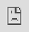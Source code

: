 Title: Simple django deployment part two: local setup
Description: How to make sure Django is working before you deploy it
Slug: simple-django-deployment-2
Date: 2020-04-26 14:00
Category: Django

We've got our server set up and ready to host our Django app, now let's focus on preparing our app for deployment.
The goal of this section is to set up and test as much of the stuff that we'll be using in production.
That way, we can debug issues on our computer, instead of on the server.

For this guide I'm going to be creating a Django app from scratch.
I recommend you follow along and set up your project like I do, rather than trying to deploy an existing Django project.
You can try deploy your existing app after you've finished the guide. Remember: new skills on easy terrain.

In this section we'll cover:

- Setting up our Python environment
- Creating a basic Django app
- SQLite limitations
- Preparing Django for production
- Serving static files in production
- Preparing our WSGI server
- Windows line endings

### Setting up our Python environment

I assume you've got Python 3 already installed on your computer. If you don't [install it now](https://realpython.com/installing-python/#windows).

We're going to be installing some Python packages for our app and we also will want to install the same packages on our server.
To keep things consistent, we're going to use a "virtual environment" (virtualenv) for this project.
In general it's good practice to always use a virtualenv, for these reasons:

- It helps maintain consistency between our local project and the deployed project
- It helps you keep track of what packages you need to run the project
- It helps minimise the number of packages that we need to install when we deploy
- It keeps other apps on the same computer from overwriting our packages with different versions

Here's how to start our project with a virtualenv.

<div class="loom-embed"><iframe src="https://www.loom.com/embed/5f825c2235634ca6a733d7237894db16" frameborder="0" webkitallowfullscreen mozallowfullscreen allowfullscreen style="position: absolute; top: 0; left: 0; width: 100%; height: 100%;"></iframe></div>

### Creating a basic Django app

Now that we've got Django installed let's create our Django project. This guide covers some of the same ground as the [Django tutorial](https://docs.djangoproject.com/en/3.0/intro/tutorial01/), but we're going to skim through it, because the point isn't to teach you Django basics, it's to teach you how to deploy Django. If you're not familliar with Django then try out the tutorial first.

In addition some of my code (ie. the views) is going to be a little half-assed, since the purpose of the guide is not to show you how to write "good" Django views, it's just to get something basic working so we can deploy it.

I've put the [reference code for this guide onto GitHub](https://github.com/MattSegal/django-deploy), which you might want to look at while you're following along.

This video will show you how we're going to set up our Django project, and importantly, it will show you how to implement the key features that we want to test later, namely:

- A view which interacts with a database model
- Some static files (eg. CSS, JS)
- Our database setup
- The admin panel

<div class="loom-embed"><iframe src="https://www.loom.com/embed/cea3b1cd605f457480ef52b8e40342cb" frameborder="0" webkitallowfullscreen mozallowfullscreen allowfullscreen style="position: absolute; top: 0; left: 0; width: 100%; height: 100%;"></iframe></div>

Now we've created our app and it's working locally. The next step is to get it ready for production. Here's a diagram of how we've been running our app and serving requests so far.

![runserver http]({attach}runserver-http.png)

### Is SQLite OK for production?

Before we move on, I want to talk about SQLite quickly. You can skip this bit if you don't care. We'll be using SQLite as our database in development and in production. It'll be two separate databases - we're not going to copy our local SQLite file to the server. The main reason that I'm using SQLite instead of a more advanced database like PostgreSQL or MySQL is because I want to keep this guide as simple as I can.

Is it bad practice to use SQLite in production? Are we taking some shitty shortcut that will bite us in the ass later? Mostly no. Here's what the creators of SQLite [have to say](https://www.sqlite.org/whentouse.html) about running it for webservers:

> SQLite works great as the database engine for most low to medium traffic websites (which is to say, most websites).

For our needs, the performance of SQLite is totally fine. There are some limitations to SQLite that are worth mentioning though ([discussed here](https://djangodeployment.com/2016/12/23/which-database-should-i-use-on-production)). One concern is that only one change to the database can [happen at a time](https://www.sqlite.org/faq.html#q5). Multiple concurrent reads, but only one write:

> Multiple processes can have the same database open at the same time. Multiple processes can be doing a SELECT at the same time. But only one process can be making changes to the database at any moment in time, however.

Most website traffic is reads, not writes, so it's not as bad as it sounds.
Still, what happens in Django when two users try to write to an SQLite database at the same time? I think this will happen:

- One user will get a lock on the database, and will write their changes, while the other user will be forced to wait
- If the first user finishes quickly enough, then the second user will get their turn - no problem here
- If the first user takes too long, then the second user gets an error "OperationalError: 'database is locked'"

You can [increase the wait time if you need to](https://docs.djangoproject.com/en/3.0/ref/databases/#database-is-locked-errors). I really don't think this is a big issue for low-volume learning projects, or small basic websites with medium traffic.

The other issue worth mentioning is switching from SQLite to another database like PostgreSQL. This probably will be annoying to do, where you need to dump your data to disk as a JSON or something then reload it into Postgres. If this seems like a huge issue for you, then I suggest you follow this guide, then learn how to switch SQLite for Postgres before you fill your database with valuable data. Take small steps.

One thing worth noting is that SQLite is _really easy_ to back up. You just make a copy of the file - done!

### Preparing Django for production

We need to make some changes to our Django settings to prepare our project for production, mostly for security reasons. The big 3 are:

- **DEBUG**: needs to be set to False to prevent Django from leaking information like error messages
- **SECRET_KEY**: needs to be set to something that's actually secret: you can't put it on GitHub
- **ALLOWED_HOSTS**: needs to be set to a whitelist of the IP addresses / domain names that your app can use, to prevent cross site request forgery attacks... or something like that

<div class="loom-embed"><iframe src="https://www.loom.com/embed/c43375d70f584c92bc1b3f82f40d6941" frameborder="0" webkitallowfullscreen mozallowfullscreen allowfullscreen style="position: absolute; top: 0; left: 0; width: 100%; height: 100%;"></iframe></div>

Our server seems to be _mostly_ working with our new production settings...
other than our static files mysteriously breaking. Let's fix that next.

### Serving static files in production

So your static files (CSS, JS, images, etc) work fine when DEBUG=True, but they're broken when DEBUG=False.
This doesn't seem like a "debug" thing... what the fuck? Right?
They were working before!?!? Whose ideas was this?

Aren't you glad you found out about this problem _before_ you tried to deploy your app?

Many Django developers have been slapped in the face by this surprise.
If you want to go outside and scream now's a good time.

> AIIIIIIIIIIIIIIEEEEAAAAAAAAAAAAHHHH!!!!

Computers can be frustrating! I like Django and the people who built it.
That said, this is one of the few times where I feel like the framework lets you down.
Django's docs on the [subject of deploying static files](https://docs.djangoproject.com/en/3.0/howto/static-files/deployment/) are somewhere between cryptic and infuriating.
They're usually good docs too!

The reason that the static files break when DEBUG=False is that there are lots of different ways to serve static content.
When you are in DEBUG=True mode, Django helpfully serves your static files for you.
When you set DEBUG=False, you're on your own - Django forces you to figure out how you're going to serve static files in production.

There are several options available: most of the choices that are made around hosting costs, the other tech tools you're using
bandwidth, performance - shit we don't care about right now.
We want the simplest solution for serving static files in production.

As far as I know [Whitenoise](http://whitenoise.evans.io/en/stable/) is the simplest way to serve static files in production:

> Radically simplified static file serving for Python web apps... None of this is rocket science, but it’s fiddly and annoying and WhiteNoise takes care of all it for you.

Sounds good right? It basically just does what runserver was doing before we set DEBUG=False, except maybe a bit better, or something. Their [documentation](http://whitenoise.evans.io/en/stable/index.html) and [FAQ](http://whitenoise.evans.io/en/stable/index.html#infrequently-asked-questions) goes over what it does for you. We're going to use the CloudFlare CDN in a later part of this guide to cache our static files, so that will solve most of our performance concerns.

Let's follow their [guide](http://whitenoise.evans.io/en/stable/django.html) and set up Django to use Whitenoise for static files. Before we get to the video let's go over the important bits.

First we have to install it

```bash
pip install whitenoise
```

We also have to set STATIC_ROOT in our Django settings. STATIC_ROOT is a folder where Django will dump all of your static files when you run the "collectstatic" management command. Whitenoise looks inside this folder when DEBUG=False, so it's important we set it, and run "collectstatic" when we deploy. We'll go over this more in the video.

Alright, let's set up Whitenoise and solve our static files problem.

<div class="loom-embed"><iframe src="https://www.loom.com/embed/44c9b27f5b554244ac346f0cb1611df6" frameborder="0" webkitallowfullscreen mozallowfullscreen allowfullscreen style="position: absolute; top: 0; left: 0; width: 100%; height: 100%;"></iframe></div>

### Preparing our WSGI server

So far we've been using the "runserver" management command to run our Django code and serve HTTP requests.
It works pretty well for development - the way it auto restarts when files change is pretty handy.
There's some trouble with running runserver in production though -the Django docs [say it best](https://docs.djangoproject.com/en/2.2/ref/django-admin/#runserver):

> DO NOT USE THIS SERVER IN A PRODUCTION SETTING. It has not gone through security audits or performance tests. (And that’s how it’s gonna stay. We’re in the business of making Web frameworks, not Web servers, so improving this server to be able to handle a production environment is outside the scope of Django.)

Why _exactly_ is using runserver in prod a bad idea? Honestly I don't know, I've never tried. Something about security and performance... here's the thing: when the people writing the software tell you not to use it production (in all caps no less), it's best to just listen to them, unless you're confident that you understand the risks and benefits.

So... what do we use to run our Django app instead? We're going to use [Gunicorn](https://gunicorn.org/), basically because it's a popular WSGI server and I'm familliar with it and it seems OK. Another widely used contender is [uWSGI](https://uwsgi-docs.readthedocs.io/en/latest/). I've seen [Waitress](http://docs.pylonsproject.org/projects/waitress/en/stable/) recommended for running on Windows, but I've never tried it myself.

You might be wondering what "[WSGI](https://wsgi.readthedocs.io/en/latest/what.html)" ("Web Server Gateway Interface") means. WSGI is a type of "interface". I think it's much easier to explain with examples than to get too theoretical.

Here are some WSGI compatible web frameworks:

- Django
- Flask
- Pyramid
- web2py

Here are some WSGI compatible web servers:

- Gunicorn
- uWSGI
- CherryPy
- Apache's mod_wsgi module

Web frameworks (eg. Django) are just some Python code, you need a web server to actually run the code and translate incoming HTTP requests (which are just text) into Python objects. The WSGI specification makes it so that any WSGI compatible webserver can run any WSGI compatible web framework, which means:

- Gunicorn can run Django
- Gunicorn can run Flask
- CherryPy can run web2py
- mod_wsgi can run Django
- ... etc etc etc ...

This is a good thing because it means that if you are using a particular web framework (eg. Django), you have a lot of choices for which web server you run (eg. Gunicorn). It's also good for web server developers, because lots of people with different web frameworks can use their tools.

With that out of the way, let's get stuck into using Gunicorn instead of runserver to run our Django app.

<div class="loom-embed"><iframe src="https://www.loom.com/embed/e3d387c9fc02445abe4ff6de715e8aae" frameborder="0" webkitallowfullscreen mozallowfullscreen allowfullscreen style="position: absolute; top: 0; left: 0; width: 100%; height: 100%;"></iframe></div>

So before we were doing this:

![runserver http]({attach}runserver-http.png)

Now we're doing this (hypothetically if Gunicorn actually worked on Windows):

![gunicorn http]({attach}gunicorn-http.png)

Nothing too crazy.

### Next steps

Now that we've done our local setup, we're ready to [deploy Django to the server]({filename}/simple-django-deployment-3.md)
